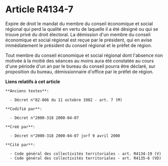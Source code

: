 # Article R4134-7

Expire de droit le mandat du membre du conseil économique et social régional qui perd la qualité en vertu de laquelle il a
été désigné ou qui se trouve privé du droit électoral. La démission d'un membre du conseil économique et social régional est
reçue par le président, qui en avise immédiatement le président du conseil régional et le préfet de région.

Tout membre du conseil économique et social régional dont l'absence non motivée à la moitié des séances au moins aura été
constatée au cours d'une période d'un an par le bureau du conseil pourra être déclaré, sur proposition du bureau,
démissionnaire d'office par le préfet de région.

**Liens relatifs à cet article**

	**Anciens textes**:

	  - Décret n°82-866 du 11 octobre 1982 - art. 7 (M)

	**Codifié par**:

	  - Décret n°2000-318 2000-04-07

	**Créé par**:

	  - Décret n°2000-318 2000-04-07 jorf 9 avril 2000

	**Cité par**:

	  - Code général des collectivités territoriales - art. R4134-19 (V)
	  - Code général des collectivités territoriales - art. R4135-6 (VD)
